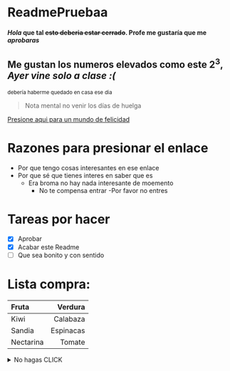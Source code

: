 # ReadmePruebaa
#### *Hola* **que tal** ~~esto deberia estar cerrado~~. **Profe me gustaría que me _aprobaras_**
## Me gustan los numeros elevados como este 2<sup>3</sup>, ***Ayer vine solo a clase :(***
<sub>debería haberme quedado en casa ese dia</sub>
>Nota mental no venir los días de huelga

[Presione aqui para un mundo de felicidad](https://github.com/NicolasRodriguezSteuerberg)
# Razones para presionar el enlace
- Por que tengo cosas interesantes en ese enlace
- Por que sé que tienes interes en saber que es
  - Era broma no hay nada interesante de moemento
    - No te compensa entrar
       -Por favor no entres
# Tareas por hacer  
- [x] Aprobar
- [x] Acabar este Readme
- [ ] Que sea bonito y con sentido
<!--Esto no deberia salir-->
# Lista compra:
| Fruta     |   Verdura |
|:----------|----------:|
| Kiwi      |  Calabaza |
| Sandia    | Espinacas |
| Nectarina |    Tomate |

<details><summary>No hagas CLICK</summary>
<p>
Te dije que no pulsaras no hay nada aquí
</p>
</details>
